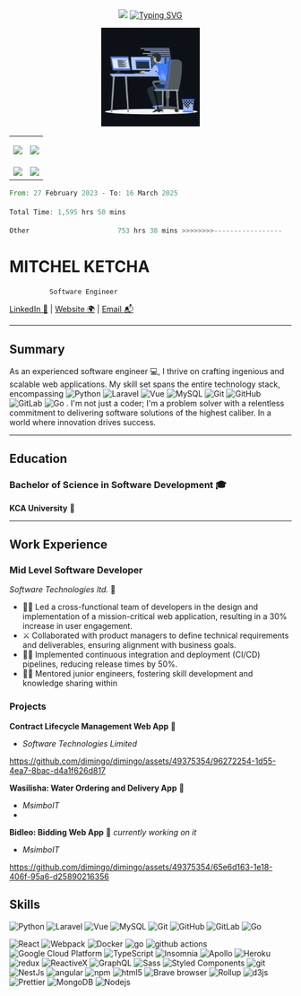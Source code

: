 <div align="center">
  <img src="https://emojis.slackmojis.com/emojis/images/1531849430/4246/blob-sunglasses.gif?1531849430" width="50" class="mt-6"/> 
  <a href="https://git.io/typing-svg"><img src="https://readme-typing-svg.demolab.com?font=Fira+Code&pause=1000&color=29F73F&width=435&lines=%23+Exploring+the+realms+of+code;+one+commit+at+a+time;%22Welcome+to+my+coding+journey%22" alt="Typing SVG" /></a>
</div>


<p align="center"><img src="https://github.com/dimingo/dimingo/blob/main/animation.gif" width="35%"></p>

<table>
  <tr>
    <td>
 <img class="img" src="https://github-readme-stats.vercel.app/api?username=dimingo&show_icons=true&theme=transparent" />
    </td>
    <td>
      <p align="center" ><img class="img" src="https://github-readme-stats.vercel.app/api/top-langs/?username=dimingo&theme=transparent&layout=compact" /> </p>
    </td>
  </tr>
  <tr>
    <td>
       <img class="img" src="https://leetcard.jacoblin.cool/dimingo?font=Dancing_Script" />
    </td>
    <td>
       <img class="img" src="https://streak-stats.demolab.com?user=dimingo&theme=dark" />
    </td>
  </tr>
</table>

<!--START_SECTION:waka-->

```rust
From: 27 February 2023 - To: 16 March 2025

Total Time: 1,595 hrs 50 mins

Other                      753 hrs 38 mins >>>>>>>>-----------------   32.08 %
```

<!--END_SECTION:waka-->

# MITCHEL KETCHA
              Software Engineer


[LinkedIn 💼](https://www.linkedin.com/in/mitchel-ketcha) | [Website 🌍](https://portfolio-ketcha-zi8x.vercel.app/) | [Email 📬](mailto:mitchelketcha@gmail.com)

---

## Summary
As an experienced software engineer 💻, I thrive on crafting ingenious and scalable web applications. My skill set spans the entire technology stack, encompassing ![Python](https://img.shields.io/badge/-Php-black?style=flat-square&logo=php)
![Laravel](https://img.shields.io/badge/-Laravel-black?style=flat-square&logo=laravel)
![Vue](https://img.shields.io/badge/Vue.js-35495E?style=flat-square&logo=vue.js&logoColor=4FC08D)
![MySQL](https://img.shields.io/badge/-MySQL-black?style=flat-square&logo=mysql)
![Git](https://img.shields.io/badge/-Git-black?style=flat-square&logo=git)
![GitHub](https://img.shields.io/badge/-GitHub-181717?style=flat-square&logo=github)
![GitLab](https://img.shields.io/badge/-GitLab-FCA121?style=flat-square&logo=gitlab)
![Go](https://img.shields.io/badge/Go-00ADD8?style=flat-square&logo=go&logoColor=white)
. I'm not just a coder; I'm a problem solver with a relentless commitment to delivering software solutions of the highest caliber. In a world where innovation drives success.

---

## Education
### Bachelor of Science in Software Development 🎓
**KCA University** 🏫


---

## Work Experience

### Mid Level Software Developer
_Software Technologies  ltd._ 🏢
  
- 👨‍🏫 Led a cross-functional team of developers in the design and implementation of a mission-critical web application, resulting in a 30% increase in user engagement.
- ⚔️ Collaborated with product managers to define technical requirements and deliverables, ensuring alignment with business goals.
- 👷‍♂️ Implemented continuous integration and deployment (CI/CD) pipelines, reducing release times by 50%.
- 👨‍🍼 Mentored junior engineers, fostering skill development and knowledge sharing within

### Projects
**Contract Lifecycle Management Web App** 📁
- *Software Technologies Limited*
  


https://github.com/dimingo/dimingo/assets/49375354/96272254-1d55-4ea7-8bac-d4a1f626d817





**Wasilisha: Water Ordering and Delivery App** 🚰
- *MsimboIT*
- 
 **Bidleo: Bidding Web App** 🤑
  *currently working on it*
- *MsimboIT* 

https://github.com/dimingo/dimingo/assets/49375354/65e6d163-1e18-406f-95a6-d25890216356


## Skills  
![Python](https://img.shields.io/badge/-Php-black?style=flat-square&logo=php)
![Laravel](https://img.shields.io/badge/-Laravel-black?style=flat-square&logo=laravel)
![Vue](https://img.shields.io/badge/Vue.js-35495E?style=flat-square&logo=vue.js&logoColor=4FC08D)
![MySQL](https://img.shields.io/badge/-MySQL-black?style=flat-square&logo=mysql)
![Git](https://img.shields.io/badge/-Git-black?style=flat-square&logo=git)
![GitHub](https://img.shields.io/badge/-GitHub-181717?style=flat-square&logo=github)
![GitLab](https://img.shields.io/badge/-GitLab-FCA121?style=flat-square&logo=gitlab)
![Go](https://img.shields.io/badge/Go-00ADD8?style=flat-square&logo=go&logoColor=white)


 <p><img alt="React" src="https://img.shields.io/badge/-React-45b8d8?style=flat-square&logo=vue&logoColor=white" />
  <img alt="Webpack" src="https://img.shields.io/badge/-Webpack-8DD6F9?style=flat-square&logo=webpack&logoColor=white" /> 
  <img alt="Docker" src="https://img.shields.io/badge/-Docker-46a2f1?style=flat-square&logo=docker&logoColor=white" />
   <img alt="go" src="https://img.shields.io/badge/Go-00ADD8?style=flat-square&logo=go&logoColor=white" />
  <img alt="github actions" src="https://img.shields.io/badge/-Github_Actions-2088FF?style=flat-square&logo=github-actions&logoColor=white" />
  <img alt="Google Cloud Platform" src="https://img.shields.io/badge/-Google_Cloud_Platform-1a73e8?style=flat-square&logo=google-cloud&logoColor=white" />
  <img alt="TypeScript" src="https://img.shields.io/badge/-TypeScript-007ACC?style=flat-square&logo=typescript&logoColor=white" />
  <img alt="Insomnia" src="https://img.shields.io/badge/-Insomnia-5849BE?style=flat-square&logo=insomnia&logoColor=white" />
  <img alt="Apollo" src="https://img.shields.io/badge/-Apollo%20GraphQL-311C87?style=flat-square&logo=apollo-graphql&logoColor=white" />
  <img alt="Heroku" src="https://img.shields.io/badge/-Heroku-430098?style=flat-square&logo=heroku&logoColor=white" />
  <img alt="redux" src="https://img.shields.io/badge/-Redux-764ABC?style=flat-square&logo=redux&logoColor=white" />
  <img alt="ReactiveX" src="https://img.shields.io/badge/-RxJs-B7178C?style=flat-square&logo=reactivex&logoColor=white" />
  <img alt="GraphQL" src="https://img.shields.io/badge/-GraphQL-E10098?style=flat-square&logo=graphql&logoColor=white" />
  <img alt="Sass" src="https://img.shields.io/badge/-Sass-CC6699?style=flat-square&logo=sass&logoColor=white" />
  <img alt="Styled Components" src="https://img.shields.io/badge/-Styled_Components-db7092?style=flat-square&logo=styled-components&logoColor=white" />
  <img alt="git" src="https://img.shields.io/badge/-Git-F05032?style=flat-square&logo=git&logoColor=white" />
  <img alt="NestJs" src="https://img.shields.io/badge/-NestJs-ea2845?style=flat-square&logo=nestjs&logoColor=white" />
  <img alt="angular" src="https://img.shields.io/badge/-Angular-DD0031?style=flat-square&logo=angular&logoColor=white" />
  <img alt="npm" src="https://img.shields.io/badge/-NPM-CB3837?style=flat-square&logo=npm&logoColor=white" />
  <img alt="html5" src="https://img.shields.io/badge/-HTML5-E34F26?style=flat-square&logo=html5&logoColor=white" />
  <img alt="Brave browser" src="https://img.shields.io/badge/-Brave_Browser-FB542B?style=flat-square&logo=brave&logoColor=white" />
  <img alt="Rollup" src="https://img.shields.io/badge/-Rollup-EC4A3F?style=flat-square&logo=rollup.js&logoColor=white" />
  <img alt="d3js" src="https://img.shields.io/badge/-D3.js-F9A03C?style=flat-square&logo=d3.js&logoColor=white" />
  <img alt="Prettier" src="https://img.shields.io/badge/-Prettier-F7B93E?style=flat-square&logo=prettier&logoColor=white" />
  <img alt="MongoDB" src="https://img.shields.io/badge/-MongoDB-13aa52?style=flat-square&logo=mongodb&logoColor=white" />
  <img alt="Nodejs" src="https://img.shields.io/badge/-Nodejs-43853d?style=flat-square&logo=Node.js&logoColor=white" /> </p>



<!--START_SECTION:activity-->



<!-- BLOG-POST-LIST:END -->


